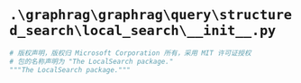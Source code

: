 # `.\graphrag\graphrag\query\structured_search\local_search\__init__.py`

```py
# 版权声明，版权归 Microsoft Corporation 所有，采用 MIT 许可证授权
# 包的名称声明为 "The LocalSearch package."
"""The LocalSearch package."""
```